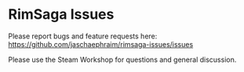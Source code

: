 # RimSaga Issues

Please report bugs and feature requests here: https://github.com/jaschaephraim/rimsaga-issues/issues

Please use the Steam Workshop for questions and general discussion.
